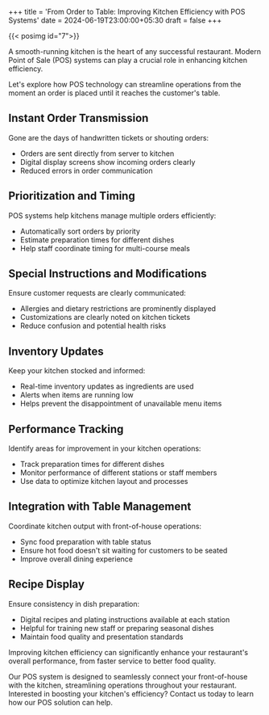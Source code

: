 +++
title = 'From Order to Table: Improving Kitchen Efficiency with POS Systems'
date = 2024-06-19T23:00:00+05:30
draft = false
+++

{{< posimg id="7">}}

A smooth-running kitchen is the heart of any successful restaurant. 
Modern Point of Sale (POS) systems can play a crucial role in enhancing kitchen efficiency. 

Let's explore how POS technology can streamline operations from the moment an order is placed until it reaches the customer's table.

## Instant Order Transmission

Gone are the days of handwritten tickets or shouting orders:

- Orders are sent directly from server to kitchen
- Digital display screens show incoming orders clearly
- Reduced errors in order communication

## Prioritization and Timing

POS systems help kitchens manage multiple orders efficiently:

- Automatically sort orders by priority
- Estimate preparation times for different dishes
- Help staff coordinate timing for multi-course meals

## Special Instructions and Modifications

Ensure customer requests are clearly communicated:

- Allergies and dietary restrictions are prominently displayed
- Customizations are clearly noted on kitchen tickets
- Reduce confusion and potential health risks

## Inventory Updates

Keep your kitchen stocked and informed:

- Real-time inventory updates as ingredients are used
- Alerts when items are running low
- Helps prevent the disappointment of unavailable menu items

## Performance Tracking

Identify areas for improvement in your kitchen operations:

- Track preparation times for different dishes
- Monitor performance of different stations or staff members
- Use data to optimize kitchen layout and processes

## Integration with Table Management

Coordinate kitchen output with front-of-house operations:

- Sync food preparation with table status
- Ensure hot food doesn't sit waiting for customers to be seated
- Improve overall dining experience

## Recipe Display

Ensure consistency in dish preparation:

- Digital recipes and plating instructions available at each station
- Helpful for training new staff or preparing seasonal dishes
- Maintain food quality and presentation standards

Improving kitchen efficiency can significantly enhance your restaurant's overall performance, 
from faster service to better food quality. 

Our POS system is designed to seamlessly connect your front-of-house with the kitchen, 
streamlining operations throughout your restaurant. 
Interested in boosting your kitchen's efficiency? Contact us today to learn how our POS solution can help.